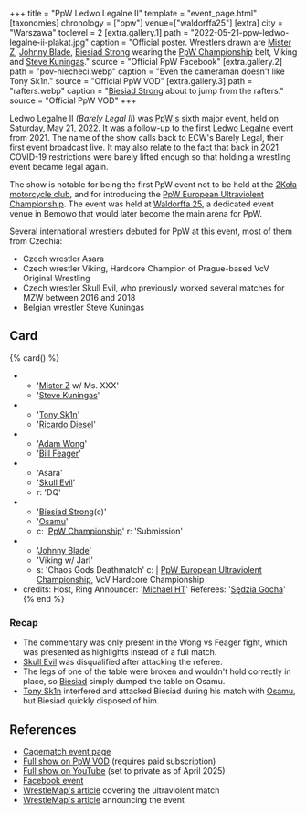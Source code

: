 +++
title = "PpW Ledwo Legalne II"
template = "event_page.html"
[taxonomies]
chronology = ["ppw"]
venue=["waldorffa25"]
[extra]
city = "Warszawa"
toclevel = 2
[extra.gallery.1]
path = "2022-05-21-ppw-ledwo-legalne-ii-plakat.jpg"
caption = "Official poster. Wrestlers drawn are [Mister Z](@/w/mister-z.md), [Johnny Blade](@/w/johnny-blade.md), [Biesiad Strong](@/w/biesiad.md) wearing the [PpW Championship](@/c/ppw-championship.md) belt, Viking and [Steve Kuningas](@/w/steve-kuningas.md)."
source = "Official PpW Facebook"
[extra.gallery.2]
path = "pov-niecheci.webp"
caption = "Even the cameraman doesn't like Tony Sk1n."
source = "Official PpW VOD"
[extra.gallery.3]
path = "rafters.webp"
caption = "[Biesiad Strong](@/w/biesiad.md) about to jump from the rafters."
source = "Official PpW VOD"
+++

Ledwo Legalne II (_Barely Legal II_) was [PpW's](@/o/ppw.md) sixth major event, held on Saturday, May 21, 2022. It was a follow-up to the first [Ledwo Legalne](@/e/ppw/2021-06-12-ppw-ledwo-legalne.md) event from 2021. The name of the show calls back to ECW's Barely Legal, their first event broadcast live. It may also relate to the fact that back in 2021 COVID-19 restrictions were barely lifted enough so that holding a wrestling event became legal again.

The show is notable for being the first PpW event not to be held at the [2Koła motorcycle club](@/v/2kola.md), and for introducing the [PpW European Ultraviolent Championship](@/c/ppw-european-ultraviolent-championship.md). The event was held at [Waldorffa 25](@/v/waldorffa25.md), a dedicated event venue in Bemowo that would later become the main arena for PpW.

Several international wrestlers debuted for PpW at this event, most of them from Czechia:
* Czech wrestler Asara
* Czech wrestler Viking, Hardcore Champion of Prague-based VcV Original Wrestling
* Czech wrestler Skull Evil, who previously worked several matches for MZW between 2016 and 2018
* Belgian wrestler Steve Kuningas

## Card

{% card() %}
- - '[Mister Z](@/w/mister-z.md) w/ Ms. XXX'
  - '[Steve Kuningas](@/w/steve-kuningas.md)'
- - '[Tony Sk1n](@/w/tony-sk1n.md)'
  - '[Ricardo Diesel](@/w/ricardo-diesel.md)'
- - '[Adam Wong](@/w/adam-wong.md)'
  - '[Bill Feager](@/w/feager.md)'
- - 'Asara'
  - '[Skull Evil](@/w/skull-evil.md)'
  - r: 'DQ'
- - '[Biesiad Strong](@/w/biesiad.md)(c)'
  - '[Osamu](@/w/osamu.md)'
  - c: '[PpW Championship](@/c/ppw-championship.md)'
    r: 'Submission'
- - '[Johnny Blade](@/w/johnny-blade.md)'
  - 'Viking w/ Jarl'
  - s: 'Chaos Gods Deathmatch'
    c: |
      [PpW European Ultraviolent Championship](@/c/ppw-european-ultraviolent-championship.md),
      VcV Hardcore Championship
- credits:
    Host, Ring Announcer: '[Michael HT](@/w/michael-ht.md)'
    Referees: '[Sędzia Gocha](@/w/sedzia-borys.md)'
{% end %}

### Recap
* The commentary was only present in the Wong vs Feager fight, which was presented as highlights instead of a full match.
* [Skull Evil](@/w/skull-evil.md) was disqualified after attacking the referee.
* The legs of one of the table were broken and wouldn't hold correctly in place, so [Biesiad](@/w/biesiad.md) simply dumped the table on Osamu.
* [Tony Sk1n](@/w/tony-sk1n.md) interfered and attacked Biesiad during his match with [Osamu](@/w/osamu.md), but Biesiad quickly disposed of him.

## References

* [Cagematch event page](https://www.cagematch.net/?id=1&nr=383968)
* [Full show on PpW VOD](https://ppw-ewenementpl.vhx.tv/ppw-full-shows-dvd-version/season:2/videos/ledwo-legalne-2-22-definitive-edition-hd) (requires paid subscription)
* [Full show on YouTube](https://www.youtube.com/watch?v=sU2hHukUCn0) (set to private as of April 2025)
* [Facebook event](https://www.facebook.com/events/1117782402125287/)
* [WrestleMap's article](https://www.wrestlemap.com/news/p1e7040pmjt9uwctkin6cod0xwqj1k) covering the ultraviolent match
* [WrestleMap's article](https://www.wrestlemap.com/news/mxrf1jwfu9v4hp21pmf7ws40yb76qk) announcing the event
